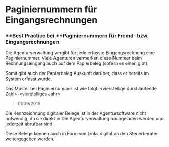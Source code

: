 # Paginiernummern für Eingangsrechnungen

### **Best Practice bei **Paginiernummern für Fremd- bzw. Eingangsrechnungen

Die Agenturverwaltung vergibt für jede erfasste Eingangsrechnung eine Paginiernummer. Viele Agenturen vermerken diese Nummer beim Rechnungseingang auch auf dem Papierbeleg (sofern es einen gibt).

Somit gibt auch der Papierbeleg Auskunft darüber, dass er bereits im System erfasst wurde.

Das Muster bei Paginiernummer ist wie folgt: \<vierstellige durchlaufende Zahl>-\<vierstelliges Jahr>

> 0009/2019

Die Kennzeichnung digitaler Belege ist in der Agentursoftware nicht notwendig, da sie direkt in Die Agenturverwaltung hochgeladen werden und jederzeit abrufbar sind.

Diese Belege können auch in Form von Links digital an den Steuerberater weitergegeben werden.
